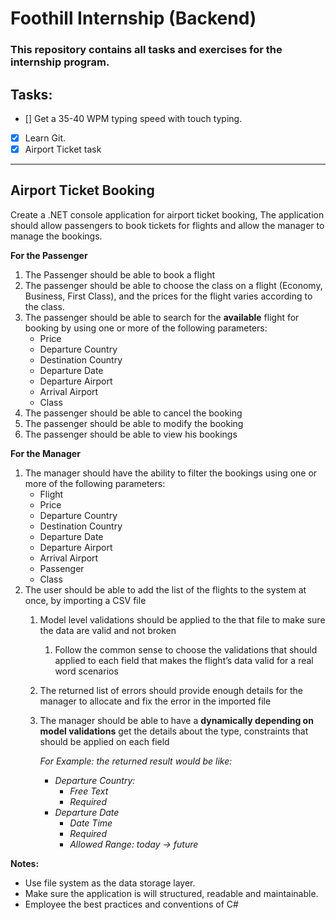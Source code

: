 # Foothill Internship (Backend)

### This repository contains all tasks and exercises for the internship program.

## Tasks:
- [] Get a 35-40 WPM typing speed with touch typing.
- [x] Learn Git.
- [x] Airport Ticket task

<hr/>

## Airport Ticket Booking

Create a .NET console application for airport ticket booking, The application should allow passengers to book tickets for flights and allow the manager to manage the bookings.

**For the Passenger**

1. The Passenger should be able to book a flight
2. The passenger should be able to choose the class on a flight (Economy, Business, First Class), and the prices for the flight varies according to the class.  
3. The passenger should be able to search for the **available** flight for booking by using one or more of the following parameters:
    - Price
    - Departure Country
    - Destination Country
    - Departure Date
    - Departure Airport
    - Arrival Airport
    - Class
4. The passenger should be able to cancel the booking 
5. The passenger should be able to modify the booking
6. The passenger should be able to view his bookings 

**For the Manager**

1. The manager should have the ability to filter the bookings using one or more of the following parameters:
    - Flight
    - Price
    - Departure Country
    - Destination Country
    - Departure Date
    - Departure Airport
    - Arrival Airport
    - Passenger
    - Class
2. The user should be able to add the list of the flights to the system at once, by importing a CSV file
    1. Model level validations should be applied to the that file to make sure the data are valid and not broken 
        1. Follow the common sense to choose the validations that should applied to each field that makes the flight’s data valid for a real word scenarios
    2. The returned list of errors should provide enough details for the manager to allocate and fix the error in the imported file
    3. The manager should be able to have a **dynamically depending on model validations** get the details about the type, constraints that should be applied on each field
        
        *For Example: the returned result would be like:*
        
        - *Departure Country:*
            - *Free Text*
            - *Required*
        - *Departure Date*
            - *Date Time*
            - *Required*
            - *Allowed Range: today → future*
            

**Notes:**

- Use file system as the data storage layer.
- Make sure the application is will structured, readable and maintainable.
- Employee the best practices and conventions of C#
